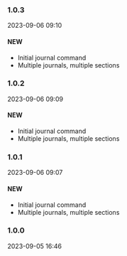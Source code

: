 ### 1.0.3

2023-09-06 09:10

#### NEW

- Initial journal command
- Multiple journals, multiple sections

### 1.0.2

2023-09-06 09:09

#### NEW

- Initial journal command
- Multiple journals, multiple sections

### 1.0.1

2023-09-06 09:07

#### NEW

- Initial journal command
- Multiple journals, multiple sections

### 1.0.0

2023-09-05 16:46
